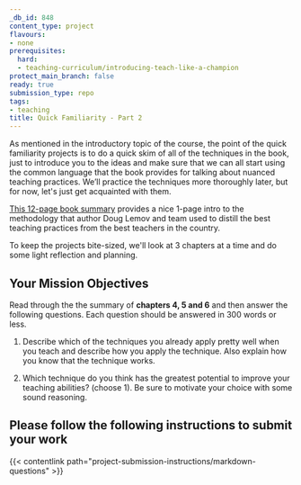 ```yaml
---
_db_id: 848
content_type: project
flavours:
- none
prerequisites:
  hard:
  - teaching-curriculum/introducing-teach-like-a-champion
protect_main_branch: false
ready: true
submission_type: repo
tags:
- teaching
title: Quick Familiarity - Part 2
---
```


As mentioned in the introductory topic of the course, the point of the quick familiarity projects is to do a quick skim of all of the techniques in the book, just to introduce you to the ideas and make sure that we can all start using the common language that the book provides for talking about nuanced teaching practices. We’ll practice the techniques more thoroughly later, but for now, let's just get acquainted with them.

[This 12-page book summary](https://drive.google.com/file/d/1ace5039zhdNbrd4CBgXz3GikFpPwMLru/view?usp=share_link) provides a nice 1-page intro to the methodology that author Doug Lemov and team used to distill the best teaching practices from the best teachers in the country.

To keep the projects bite-sized, we'll look at 3 chapters at a time and do some light reflection and planning.

## Your Mission Objectives

Read through the the summary of **chapters 4, 5 and 6** and then answer the following questions. Each question should be answered in 300 words or less.

1. Describe which of the techniques you already apply pretty well when you teach and describe how you apply the technique. Also explain how you know that the technique works.

2. Which technique do you think has the greatest potential to improve your teaching abilities? (choose 1). Be sure to motivate your choice with some sound reasoning.

## Please follow the following instructions to submit your work

{{< contentlink path="project-submission-instructions/markdown-questions" >}}